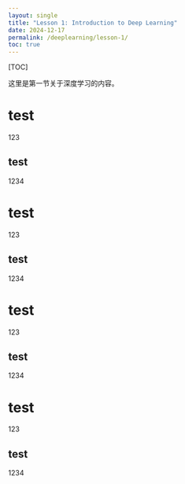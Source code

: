 ```yaml
---
layout: single
title: "Lesson 1: Introduction to Deep Learning"
date: 2024-12-17
permalink: /deeplearning/lesson-1/
toc: true
---
```


[TOC]

这里是第一节关于深度学习的内容。
# test
123
## test
1234
# test
123
## test
1234
# test
123
## test
1234
# test
123
## test
1234

